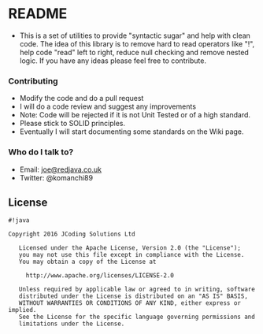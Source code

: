 # README #

* This is a set of utilities to provide "syntactic sugar" and help with clean code. The idea of this library is to remove hard to read operators like "!", help code "read" left to right, reduce null checking and remove nested logic. If you have any ideas please feel free to contribute.

### Contributing ###
* Modify the code and do a pull request
* I will do a code review and suggest any improvements
* Note: Code will be rejected if it is not Unit Tested or of a high standard.
* Please stick to SOLID principles.
* Eventually I will start documenting some standards on the Wiki page.


### Who do I talk to? ###

* Email: joe@redjava.co.uk
* Twitter: @komanchi89

## License ##


```
#!java

Copyright 2016 JCoding Solutions Ltd

   Licensed under the Apache License, Version 2.0 (the "License");
   you may not use this file except in compliance with the License.
   You may obtain a copy of the License at

     http://www.apache.org/licenses/LICENSE-2.0

   Unless required by applicable law or agreed to in writing, software
   distributed under the License is distributed on an "AS IS" BASIS,
   WITHOUT WARRANTIES OR CONDITIONS OF ANY KIND, either express or implied.
   See the License for the specific language governing permissions and
   limitations under the License.
```